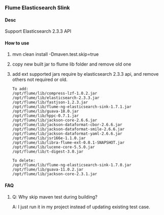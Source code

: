 ### Flume Elasticsearch Slink

#### Desc

Support Elasticsearch 2.3.3 API

#### How to use

1. mvn clean install -Dmaven.test.skip=true

2. copy new built jar to flume lib folder and remove old one

3. add ext supported jars require by elasticsearch 2.3.3 api, and remove others not required or old.

   ```
   To add: 
   /opt/flume/lib/compress-lzf-1.0.2.jar
   /opt/flume/lib/elasticsearch-2.3.3.jar
   /opt/flume/lib/fastjson-1.2.3.jar
   /opt/flume/lib/flume-ng-elasticsearch-sink-1.7.1.jar
   /opt/flume/lib/guava-18.0.jar
   /opt/flume/lib/hppc-0.7.1.jar
   /opt/flume/lib/jackson-core-2.6.6.jar
   /opt/flume/lib/jackson-dataformat-cbor-2.6.6.jar
   /opt/flume/lib/jackson-dataformat-smile-2.6.6.jar
   /opt/flume/lib/jackson-dataformat-yaml-2.6.6.jar
   /opt/flume/lib/jsr166e-1.1.0.jar
   /opt/flume/lib/libra-flume-ext-0.0.1-SNAPSHOT.jar
   /opt/flume/lib/lucene-core-5.5.0.jar
   /opt/flume/lib/t-digest-3.0.jar

   To delete:
   /opt/flume/lib/flume-ng-elasticsearch-sink-1.7.0.jar
   /opt/flume/lib/guava-11.0.2.jar
   /opt/flume/lib/jackson-core-2.3.1.jar
   ```

#### FAQ

1. Q: Why skip maven test during building?

   A:  I just run it in my project instead of updating existing test case.
